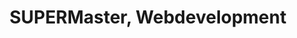 ---
title: SUPERMaster, Webdevelopment
organization: SAE Institute
organizationUrl: https://www.sae.edu
location: Vienna, AT
start: 2014-01-30
end: 2016-08-14
---